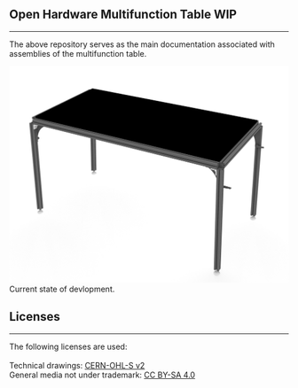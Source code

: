 ## Open Hardware Multifunction Table WIP ##
___
The above repository serves as the main documentation associated with assemblies of the multifunction table.

![00092025](MEDIA/PHOTOS/00092025.jpg "WIP Photo")<br>
Current state of devlopment.

## Licenses ##
___
The following licenses are used:<br>
<br>
    Technical drawings: [CERN-OHL-S v2](LICENSE)<br>
    General media not under trademark: [CC BY-SA 4.0](https://creativecommons.org/licenses/by-sa/4.0/legalcode)
